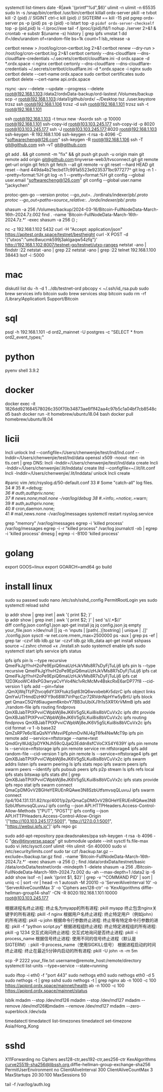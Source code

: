 systemctl list-timers
date -R|awk '{printf"%d",$6}'
ulimit -n
ulimit -n 65535
sudo ln -s /snap/bin/certbot /usr/bin/certbot
killall ordx-server
pkill -e tvbot
kill -2 {pid} // SIGINT ctrl-c
kill {pid} // SIGTERM  == kill -15 pid
pgrep ordx-server
ps -p {pid}
ps -p {pid} -o lstart
top -p `pidof ordx-server-checkself`
top -p {pid,pid}
ls -l /proc/<PID>/exe
tail -f /proc/{pid}/fd/1
nohup ./server 2>&1 &
crontab -e
substr $(uname -s)
history | grep ipfs
vmstat 1
dd if=/dev/urandom of=random-file bs=1k  count=1
lsb_release -a



certbot renew > /root/log/cron-certbot.log 2>&1
certbot renew --dry-run > /root/log/cron-certbot.log 2>&1
certbot certonly --dns-cloudflare --dns-cloudflare-credentials ~/.secrets/certbot/cloudflare.ini -d ordx.space -d *.ordx.space -i nginx
certbot certonly --dns-cloudflare --dns-cloudflare-credentials ~/.secrets/certbot/cloudflare.ini -d *.ordx.space -i nginx
sudo certbot delete --cert-name ordx.space
sudo certbot certificates
sudo certbot delete --cert-name api.ordx.space

rsync -avv --delete --update --progress --delete root@192.168.1.103:/data2/ordxData-backup/ord-lastest  /Volumes/backup
scp -r root@192.168.1.103:/data1/github/ordx/ ~/Desktop
tsz ./user.keystore
trzsz ssh root@192.168.1.106
trzsz -d ssh root@192.168.1.101
trzsz ssh -t root@192.168.1.101

ssh root@192.168.1.103 -t tmux new -Asordx
ssh -p 10000 root@192.168.1.101
ssh-copy-id  root@103.103.245.177
ssh-copy-id -p 8020 root@103.103.245.177
ssh -J root@103.103.245.177:8020 root@192.168.1.103
ssh-keygen -R 192.168.1.106
ssh-keygen -t rsa -b 4096 -C "softwarecheng@126.com"
ssh-keygen -R root@192.168.1.106
ssh -T git@github.com
ssh -vT git@github.com

git add . && git commit -m "fix" && git push
git push -u origin main
git remote add origin git@github.com:tinyverse-web3/tvsconnect.git
git remote get-url origin
git fetch
git fetch --all
git remote -v
git reset --hard HEAD
git reset --hard 449da4b21ecbd17c991a5523e9235371bc977277^
git log -n 1 --pretty=format:%H
git log -n 1 --pretty=format:%H
git config --global user.email "softwarecheng@126.com"
git config --global user.name "jackychen"

protoc-gen-go --version
protoc --go_out=. ./ordinals/indexer/pb/*.proto
protoc --go_out=paths=source_relative:. ./ordx/indexer/pb/*.proto

shasum -a 256 /Volumes/backup/2024-03-16/Bitcoin-FullNodeData-March-16th-2024.7z.002
find . -name 'Bitcoin-FullNodeData-March-16th-2024.7z.*' -exec shasum -a 256 {} \;

nc -z 192.168.1.102 5432
curl -H "Accept: application/json" https://apitest.ordx.space/testnet/bestheight
curl -X POST -d '{"utxos":"umc8wucmk599j3aklgaqw54zfq"}'  http://192.168.1.102:8007/testnet-go/testnet/utxo-ranges
netstat -ano | findstr :22
netstat -ano | grep 22
netstat -ano | grep :22
telnet 192.168.1.100 38443
lsof -i :5000


# mac
diskutil list
du -h -d 1 ../db/testnet-ord
pbcopy < ~/.ssh/id_rsa.pub
sudo brew services info bitcoin
sudo brew services stop bitcoin
sudo rm -rf  /Library/Application\ Support/Bitcoin


# sql
psql -h 192.168.1.101 -d ord2_mainnet -U postgres -c "SELECT * from ord2_event_types;"

# python
pyenv shell 3.9.2

# docker
docker exec -it 1826dd921684578026c350f70b34873ae6f1f42aa4c97b5c1a04bf7cb8548cd5 bash
docker run -it homebrew/ubuntu18.04 bash 
docker pull homebrew/ubuntu18.04

# licii

lncli unlock
lnd --configfile=/Users/chenwenjie/test/lnd/lnd.conf --lnddir=/Users/chenwenjie/test/lnd/data
openssl x509 -noout -text -in tls.cert | grep DNS:
lncli -lnddir=/Users/chenwenjie/test/lnd/data create
lncli -lnddir=/Users/chenwenjie/.lit/lnddata/ create
litd --configfile=~/.lit/lit.conf
lncli -lnddir=/Users/chenwenjie/.lit/lnddata/ unlock
lncli create

#panic
vim /etc/rsyslog.d/50-default.conf
 33 # Some "catch-all" log files.
 34 #
 35 #*.=debug;\
 36 #       auth,authpriv.none;\
 37 #       news.none;mail.none     -/var/log/debug
 38 #*.=info;*.=notice;*.=warn;\
 39 #       auth,authpriv.none;\
 40 #       cron,daemon.none;\
 41 #       mail,news.none          -/var/log/messages
systemctl restart rsyslog.service

grep "memory" /var/log/messages
egrep -i 'killed process' /var/log/messages
egrep -i -r "killed process" /var/log
journalctl -xb | egrep -i 'killed process'
dmesg | egrep -i -B100 'killed process'

# golang
export GOOS=linux
export GOARCH=amd64
go build 

# install linux
sudo su
passwd
sudo nano /etc/ssh/sshd_config
PermitRootLogin yes
sudo systemctl reload sshd

ip addr show | grep inet | awk '{ print $2; }' \
ip addr show | grep inet | awk '{ print $2; }' | sed 's/\/.*$//'\
diff config.json config1.json
apt-get install jq
jq config.json
jq empty your_file.json >/dev/null || jq -n 'inputs | [path(..)|tostring] | unique | .[]' ./config.json
sysctl -w net.core.rmem_max=2500000
ps -aux | grep
ps -ef | grep
tar -czvf ldb ldb.gz
tar -czvf  ldb.gz ldb_data
apt-get install sshpass
source ~/.zshrc
chmod +x ./install.sh
sudo systemctl enable ipfs
sudo systemctl start ipfs
service ipfs status

ipfs ipfs pin ls --type recursive QmeiFkJgYhvH2oPe9EpiQ6maUzHJkVMs8R7sDyFjTuLij6
ipfs pin ls --type recursive QmeiFkJgYhvH2oPe9EpiQ6maUzHJkVMs8R7sDyFjTuLij6
ipfs cat QmeiFkJgYhvH2oPe9EpiQ6maUzHJkVMs8R7sDyFjTuLij6
ipfs cat 12D3KooWC49xPG3wryaCvYVo4Nc1vRcMcMv4BskcRxE6arDP77f8  --cid-version 1
ipfs add --pin=false ./QmXjWqTfzPZtvcq6dY3XFtukzSqt63tQ6wvxbebKr5dzrC
ipfs object links QmYwUTHmdDzHKFY9o68W7VrPqcCzr72RVdnNpHYw5yBrtU
ipfs block get QmaxC5QYd6iaugwm6knbvY7BB3uUbiXJ1h1s5XR1XrVMmB
ipfs add ./random-file
ipfs routing findprovs QmXBJabTPtXPvviCWpbWj8eJK6V5g5LKui8is8bVCuVx2c
ipfs dht provide QmXBJabTPtXPvviCWpbWj8eJK6V5g5LKui8is8bVCuVx2c
ipfs routing findprovs QmXBJabTPtXPvviCWpbWj8eJK6V5g5LKui8is8bVCuVx2c
ipfs cid format -v 1 -b base32 QmZsRP7e6o1EaQsNYVMsviPEphmDviNU4gT6fk4NwMcT9p
ipfs pin remote add --service=nftstorage --name=test  QmdGryWJdj2pDYKNJh59cQJjaQ3Eddn8sfCVoCXS4Y639Y
ipfs pin remote ls --service=nftstorage
ipfs pin remote service rm ntfstorage4
ipfs add random-file --cid-version 1
ipfs pin remote ls --service=nftstorage4
ipfs get QmXBJabTPtXPvviCWpbWj8eJK6V5g5LKui8is8bVCuVx2c
ipfs swarm addrs listen
ipfs swarm peering ls
ipfs stats repo
ipfs swarm peers
ipfs swarm peers --identify
ipfs pubsub peers
ipfs p2p stream ls
ipfs refs local
ipfs stats bitswap
ipfs stats dht | grep QmXBJabTPtXPvviCWpbWj8eJK6V5g5LKui8is8bVCuVx2c
ipfs stats provide
ipfs repo stat
ipfs swarm connect QmaCpDMGvV2BGHeYERUEnRQAwe3N8SzbUtfsmvsqQLuvuJ
ipfs swarm connect /ip4/104.131.131.82/tcp/4001/p2p/QmaCpDMGvV2BGHeYERUEnRQAwe3N8SzbUtfsmvsqQLuvuJ
ipfs config --json API.HTTPHeaders.Access-Control-Allow-Methods '["PUT", "POST"]'
ipfs config --json API.HTTPHeaders.Access-Control-Allow-Origin '["http://103.103.245.177:5001", "http://127.0.0.1:5001", "https://webui.ipfs.io"]'
ipfs repo gc



sudo add-apt-repository ppa:deadsnakes/ppa
ssh-keygen -t rsa -b 4096 -C "dev@tinyverse.space"
git submodule update --init
sysctl fs.file-max
sudo vi /etc/sysctl.conf
ulimit -Hn
ulimit -Sn 400000
sudo vi /etc/security/limits.conf
sudo tar czf /backup.tar.gz --exclude=/backup.tar.gz
find . -name 'Bitcoin-FullNodeData-March-16th-2024.7z.*' -exec shasum -a 256 {} \;
find /data/ordxData/testnet/basic /data/ordxData/testnet/ordx -mindepth 1 -delete
shasum -a 256 ./Bitcoin-FullNodeData-March-16th-2024.7z.002
du -ah --max-depth=1 /data2
ip -6 addr show
lsof -n | awk '{print $1, $2}' | grep -v '^COMMAND PID' | sort | uniq -c | sort -nr | head -n 1
autossh -M 20010 -o 'ServerAliveInterval 10' -o 'ServerAliveCountMax 3' -o 'Ciphers aes128-ctr' -o 'KexAlgorithms diffie-hellman-group14-sha1' -CN -R 8020:192.168.1.101:10000 root@103.103.245.177

根据进程名终止进程:
终止名为myapp的所有进程: pkill myapp
终止包含nginx关键字的所有进程: pkill -f nginx
根据用户名终止进程:
终止特定用户（例如john）的所有进程: pkill -u john
根据命令行参数终止进程:
终止带有特定命令行参数的进程: pkill -f "python script.py"
根据进程组终止进程:
终止特定进程组的所有进程: pkill -g 1234
交互式询问终止进程:
交互式地询问是否终止进程: pkill -i process_name
根据信号终止进程:
使用不同的信号终止进程（默认是SIGTERM）: pkill -9 process_name（使用SIGKILL信号）
根据进程启动的时间终止进程:
终止在最近5分钟内启动的所有进程: pkill -U john -n -m 5m

scp -P 2222 your_file.txt username@remote_host:/remote/directory
systemctl list-units --type=service --state=running

sudo iftop -i eth0 -f "port 443"
sudo nethogs eth0
sudo nethogs eth0 -d 5
sudo nethogs -t | grep sshd
sudo nethogs -t | grep nginx
ab -n 1000 -c 100 https://apiprd.ordx.space/mainnet/health
ab -n 1000 -c 100 https://apiprd.ordx.space/mainnet/status


lsblk
mdadm --stop /dev/md126
mdadm --stop /dev/md127
mdadm --remove /dev/md126和mdadm --remove /dev/md127
mdadm --zero-superblock /dev/sda

timedatectl
timedatectl list-timezones
timedatectl set-timezone Asia/Hong_Kong

# sshd
X11Forwarding no
Ciphers aes128-ctr,aes192-ctr,aes256-ctr
KexAlgorithms curve25519-sha256@libssh.org,diffie-hellman-group-exchange-sha256
PermitUserEnvironment no
ClientAliveInterval 300
ClientAliveCountMax 3
MaxStartups 20:30:100
MaxSessions 50

tail -f /var/log/auth.log